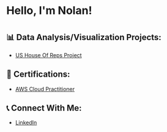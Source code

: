 <h1>Hello, I'm Nolan!<h1>
  
<h2>📊 Data Analysis/Visualization Projects:</h2>

- [US House Of Reps Project](https://github.com/nurgo24/USHouseOfRepsData)

<h2>📑 Certifications:</h2>

- [AWS Cloud Practitioner](https://www.credly.com/badges/177c8465-274a-4488-bda8-b61c64544701/public_url)

<h2>📞 Connect With Me:</h2>

- [LinkedIn](https://www.linkedin.com/in/nolan-urgo/)
